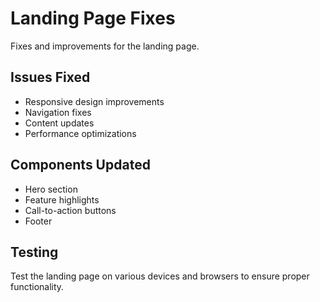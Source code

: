 # Landing Page Fixes

Fixes and improvements for the landing page.

## Issues Fixed
- Responsive design improvements
- Navigation fixes
- Content updates
- Performance optimizations

## Components Updated
- Hero section
- Feature highlights
- Call-to-action buttons
- Footer

## Testing
Test the landing page on various devices and browsers to ensure proper functionality.